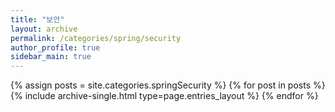 ```yaml
---
title: "보안"
layout: archive
permalink: /categories/spring/security
author_profile: true
sidebar_main: true
---
```


{% assign posts = site.categories.springSecurity %}
{% for post in posts %} {% include archive-single.html type=page.entries_layout %}
{% endfor %}
